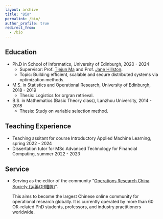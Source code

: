 ```yaml
---
layout: archive
title: "Bio"
permalink: /bio/
author_profile: true
redirect_from:
  - /bio
---
```


Education
-----
* Ph.D in School of Informatics, University of Edinburgh, 2020 - 2024
  * Supervisor: Prof. [Tiejun Ma](https://www.research.ed.ac.uk/en/persons/tiejun-ma) and Prof. [Jane Hillston](https://homepages.inf.ed.ac.uk/jeh/).
  * Topic: Building efficient, scalable and secure distributed systems via optimization methods.
* M.S. in Statistics and Operational Research, University of Edinburgh, 2018 - 2019 
  * Thesis: Logistics for orgran retrieval.
* B.S. in Mathematics (Basic Theory class), Lanzhou University, 2014 - 2018
  * Thesis: Study on variable selection method.

Teaching Experience
-----
* Teaching assitant for course Introductory Applied Machine Learning, spring 2022 - 2024
* Dissertation tutor for MSc Advanced Technology for Financial Computing, summer 2022 - 2023

Service
-----
* Serving as the editor of the community "[Operations Research China Society (运筹OR帷幄)](https://www.youtube.com/channel/UCytqifJRR_OCOkpq-FYO3YA)". 

  This aims to become the largest Chinese online community for operational research globally. It is currently operated by more than 60 OR-related PhD students, professors, and industry practitioners worldwide. 